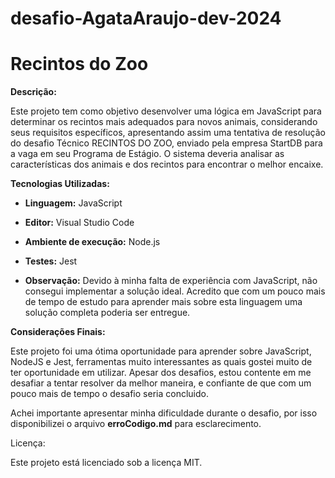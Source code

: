 # desafio-AgataAraujo-dev-2024

# Recintos do Zoo

**Descrição:**

Este projeto tem como objetivo desenvolver uma lógica em JavaScript para determinar os recintos mais adequados para novos animais, considerando seus requisitos específicos, apresentando assim uma tentativa de resolução do desafio Técnico RECINTOS DO ZOO, enviado pela empresa StartDB para a vaga em seu Programa de Estágio.
O sistema deveria analisar as características dos animais e dos recintos para encontrar o melhor encaixe.

**Tecnologias Utilizadas:**

* **Linguagem:** JavaScript
* **Editor:** Visual Studio Code
* **Ambiente de execução:** Node.js
* **Testes:** Jest


* **Observação:** Devido à minha falta de experiência com JavaScript, não consegui implementar a solução ideal. Acredito que com um pouco mais de tempo de estudo para aprender mais sobre esta linguagem uma solução completa poderia ser entregue.

**Considerações Finais:**

Este projeto foi uma ótima oportunidade para aprender sobre JavaScript, NodeJS e Jest, ferramentas muito interessantes as quais gostei muito de ter oportunidade em utilizar. 
Apesar dos desafios, estou contente em me desafiar a tentar resolver da melhor maneira, e confiante de que com um pouco mais de tempo o desafio seria concluido.

Achei importante apresentar minha dificuldade durante o desafio, por isso disponibilizei o arquivo **erroCodigo.md** para esclarecimento.

Licença:

Este projeto está licenciado sob a licença MIT.
